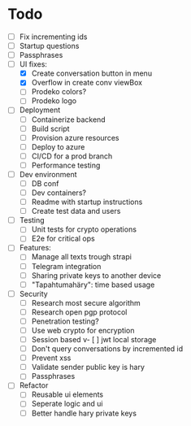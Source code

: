 # Todo

- [ ] Fix incrementing ids
- [ ] Startup questions
- [ ] Passphrases
- [ ] UI fixes:
  - [x] Create conversation button in menu
  - [x] Overflow in create conv viewBox
  - [ ] Prodeko colors?
  - [ ] Prodeko logo
- [ ] Deployment
  - [ ] Containerize backend
  - [ ] Build script
  - [ ] Provision azure resources
  - [ ] Deploy to azure
  - [ ] CI/CD for a prod branch
  - [ ] Performance testing
- [ ] Dev environment
  - [ ] DB conf
  - [ ] Dev containers?
  - [ ] Readme with startup instructions
  - [ ] Create test data and users
- [ ] Testing
  - [ ] Unit tests for crypto operations
  - [ ] E2e for critical ops
- [ ] Features:
  - [ ] Manage all texts trough strapi
  - [ ] Telegram integration
  - [ ] Sharing private keys to another device
  - [ ] "Tapahtumahäry": time based usage
- [ ] Security
  - [ ] Research most secure algorithm
  - [ ] Research open pgp protocol
  - [ ] Penetration testing?
  - [ ] Use web crypto for encryption
  - [ ] Session based v- [ ] jwt local storage
  - [ ] Don't query conversations by incremented id
  - [ ] Prevent xss
  - [ ] Validate sender public key is hary
  - [ ] Passphrases
- [ ] Refactor
  - [ ] Reusable ui elements
  - [ ] Seperate logic and ui
  - [ ] Better handle hary private keys
